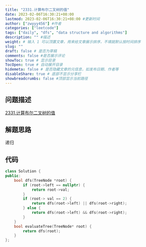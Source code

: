 ```yaml
---
title: "2331.计算布尔二叉树的值"
date: 2023-02-06T16:30:21+08:00
lastmod: 2023-02-06T16:30:21+08:00 #更新时间
author: ["zwyyy456"] #作者
categories: ["leetcode"]
tags: ["daily", "dfs", "data structure and algorithms"]
description: "" #描述
weight: # 输入 1 可以顶置文章，用来给文章展示排序，不填就默认按时间排序
slug: ""
draft: false # 是否为草稿
comments: false #是否展示评论
showToc: true # 显示目录
TocOpen: true # 自动展开目录
hidemeta: false # 是否隐藏文章的元信息，如发布日期、作者等
disableShare: true # 底部不显示分享栏
showbreadcrumbs: false #顶部显示当前路径
---
```

## 问题描述
[2331.计算布尔二叉树的值](https://leetcode.cn/problems/evaluate-boolean-binary-tree/)

## 解题思路
递归

## 代码
```cpp
class Solution {
public:
    bool dfs(TreeNode *root) {
        if (root->left == nullptr) {
            return root->val;
        }
        if (root-> val == 2) {
            return dfs(root->left) || dfs(root->right);
        } else {
            return dfs(root->left) && dfs(root->right);
        }
    }
    bool evaluateTree(TreeNode* root) {
        return dfs(root);
    }
};
```

